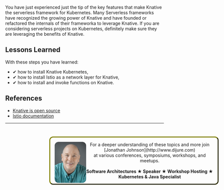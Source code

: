 You have just experienced just the tip of the key features that make Knative the serverless framework for Kubernetes. Many Serverless frameworks have recognized the growing power of Knative and have founded or refactored the internals of their frameworka to leverage Knative. If you are considering serverless projects on Kubernetes, definitely make sure they are leveraging the benefits of Knative.

## Lessons Learned ##

With these steps you have learned:

- &#x2714; how to install Knative Kubernetes,
- &#x2714; how to install Istio as a network layer for Knative,
- &#x2714; how to install and invoke functions on Knative.

## References ##

- [Knative is open source](https://github.com/knative/docs/)
- [Istio documentation](https://istio.io/)

------
<p style="width: 100%; text-align: center; padding: 1em; margin: 3em; margin-left: 10em; margin-right: 10em; border-; 1px; border-color: olive;  border-radius: 12px; border-style:outset">
<img align="left" src="./assets/jonathan-johnson.jpg" width="100" style="border-radius: 12px">
For a deeper understanding of these topics and more join <br>[Jonathan Johnson](http://www.dijure.com)<br> at various conferences, symposiums, workshops, and meetups.
<br><br>
<b>Software Architectures ★ Speaker ★ Workshop Hosting ★ Kubernetes & Java Specialist</b>
</p>
